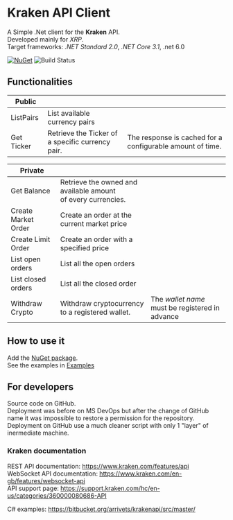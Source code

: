 # Kraken API Client

A Simple .Net client for the **Kraken** API.  
Developed mainly for _XRP_.  
Target frameworks: _.NET Standard 2.0_, _.NET Core 3.1_, .net 6.0

[![NuGet](https://img.shields.io/nuget/v/Alex75.KrakenApiClient.svg)](https://www.nuget.org/packages/Alex75.KrakenApiClient) 
![Build Status](https://github.com/alex-piccione/KrakenApiClient/actions/workflows/dotnet.yml/badge.svg)

## Functionalities

**Public** | &nbsp; | &nbsp; 
---                 | ---                                              | ---
ListPairs           | List available currency pairs                    | 
Get Ticker          | Retrieve the Ticker of a specific currency pair. | The response is cached for a configurable amount of time.


**Private** | &nbsp; | &nbsp;
---                  | ---                                                                | ---
Get Balance          | Retrieve the owned and available amount <br/>of every currencies.  | 
Create Market Order  | Create an order at the current market price                        | 
Create Limit Order   | Create an order with a specified price                             | 
List open orders     | List all the open orders                                           | 
List closed orders   | List all the closed order                                          |
Withdraw Crypto      | Withdraw cryptocurrency to a registered wallet.                    | The _wallet name_ must be registered in advance


## How to use it

Add the <a href="https://www.nuget.org/packages/Alex75.KrakenApiClient" target="_blank">NuGet package</a>.  
See the examples in <a href="Examples/Program.cs">Examples</a>


## For developers

Source code on GitHub.  
Deployment was before on MS DevOps but after the change of GitHub name it was impossible to restore a permission for the repository.  
Deployment on GitHub use a much cleaner script with only 1 "layer" of inermediate machine.  

### Kraken documentation

REST API documentation: https://www.kraken.com/features/api  
WebSocket API documentation: https://www.kraken.com/en-gb/features/websocket-api  
API support page: https://support.kraken.com/hc/en-us/categories/360000080686-API  

C# examples: https://bitbucket.org/arrivets/krakenapi/src/master/

 